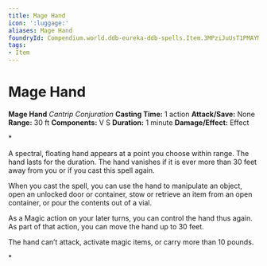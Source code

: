 ```yaml
---
title: Mage Hand
icon: ':luggage:'
aliases: Mage Hand
foundryId: Compendium.world.ddb-eureka-ddb-spells.Item.3MPziJuUsT1PMAYM
tags:
- Item
---
```


# Mage Hand

**Mage Hand**
_Cantrip Conjuration_
**Casting Time:** 1 action
**Attack/Save:** None
**Range:** 30 ft
**Components:** V S
**Duration:** 1 minute
**Damage/Effect:** Effect

*<p>A spectral, floating hand appears at a point you choose within range. The hand lasts for the duration. The hand vanishes if it is ever more than 30 feet away from you or if you cast this spell again.

When you cast the spell, you can use the hand to manipulate an object, open an unlocked door or container, stow or retrieve an item from an open container, or pour the contents out of a vial.

As a Magic action on your later turns, you can control the hand thus again. As part of that action, you can move the hand up to 30 feet.

The hand can’t attack, activate magic items, or carry more than 10 pounds.</p>*